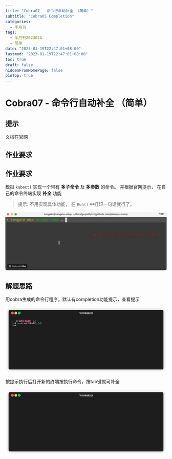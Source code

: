 ```yaml
---
title: "Cobra07 - 命令行自动补全 （简单）"
subtitle: "Cobra05 Completion"
categories:
  - 半月刊
tags:
  - 半月刊202302A
  - 简单
date: "2023-01-19T22:47:01+08:00"
lastmod: "2023-01-19T22:47:01+08:00"
toc: true
draft: false
hiddenFromHomePage: false
pinTop: true
---
```




# Cobra07 - 命令行自动补全 （简单）

## 提示

文档在官网

## 作业要求


## 作业要求

模拟 `kubectl` 实现一个带有 **多子命令** 及 **多参数** 的命令。 并根据官网提示， 在自己的命令终端实现 **补全** 功能

> 提示: 不用实现具体功能， 在 `Run()` 中打印一句话就行了。

![kubectl-completion](./kubectl-completion.gif)


## 解题思路


用cobra生成的命令行程序，默认有completion功能提示，查看提示

![completion](./render1675780961867.gif)

按提示执行后打开新的终端按执行命令，按tab键就可补全

![completion1](./render1675781011678.gif)